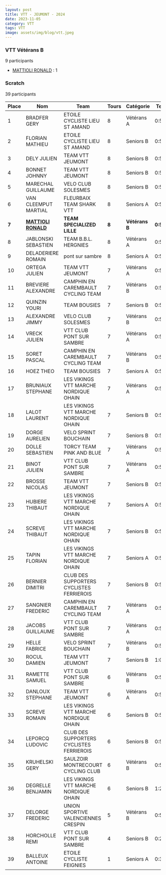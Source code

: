 ```yaml
---
layout: post
title: VTT - JEUMONT - 2024
date: 2023-11-05
category: VTT
tags: VTT
image: assets/img/blog/vtt.jpeg
---
```


### VTT Vétérans B
9 participants
- [MATTIOLI RONALD](https://teamspecializedlille.cc/coureurs/mattiolironald) : 1

### Scratch
39 participants

| Place | Nom | Team | Tours | Catégorie | Temps |
|---|---|---|---|---|---|
| 1 | BRADFER GERY | ETOILE CYCLISTE LIEU ST AMAND | 8 | Vétérans A | 0:50:50 | 
| 2 | FLORIAN MATHIEU | ETOILE CYCLISTE LIEU ST AMAND | 8 | Seniors B | 0:52:50 | 
| 3 | DELY JULIEN | TEAM VTT JEUMONT | 8 | Seniors B | 0:53:41 | 
| 4 | BONNET JOHNNY | TEAM VTT JEUMONT | 8 | Seniors B | 0:54:33 | 
| 5 | MARECHAL GUILLAUME | VELO CLUB SOLESMES | 8 | Seniors B | 0:55:6 | 
| 6 | VAN CLEEMPUT MARTIAL | FLEURBAIX TEAM SHARK VTT | 8 | Seniors A | 0:55:16 | 
| **7** | **[MATTIOLI RONALD](https://teamspecializedlille.cc/coureurs/mattiolironald)** | **TEAM SPECIALIZED LILLE** | **8** | **Vétérans B** | **0:56:35** | 
| 8 | JABLONSKI SEBASTIEN | TEAM B.B.L. HERGNIES | 8 | Vétérans A | 0:57:38 | 
| 9 | DELADERIERE ROMAIN | pont sur sambre | 8 | Seniors A | 0:57:44 | 
| 10 | ORTEGA JULIEN | TEAM VTT JEUMONT | 7 | Vétérans A | 0:51:20 | 
| 11 | BREVIERE ALEXANDRE | CAMPHIN EN CAREMBAULT CYCLING TEAM | 7 | Vétérans B | 0:51:32 | 
| 12 | QUINZIN YOURI | TEAM BOUSIES | 7 | Seniors B | 0:51:37 | 
| 13 | ALEXANDRE JIMMY | VELO CLUB SOLESMES | 7 | Vétérans B | 0:51:54 | 
| 14 | VRECK JULIEN | VTT  CLUB PONT SUR SAMBRE | 7 | Vétérans A | 0:52:1 | 
| 15 | SORET PASCAL | CAMPHIN EN CAREMBAULT CYCLING TEAM | 7 | Vétérans B | 0:52:5 | 
| 16 | HOEZ THEO | TEAM BOUSIES | 7 | Seniors A | 0:52:33 | 
| 17 | BRUNIAUX STEPHANE | LES VIKINGS VTT MARCHE NORDIQUE OHAIN | 7 | Vétérans A | 0:53:32 | 
| 18 | LALOT LAURENT | LES VIKINGS VTT MARCHE NORDIQUE OHAIN | 7 | Seniors B | 0:53:40 | 
| 19 | DORGE AURELIEN | VELO SPRINT BOUCHAIN | 7 | Seniors B | 0:54:6 | 
| 20 | DOLLE SEBASTIEN | TORCY TEAM PINK AND BLUE | 7 | Vétérans A | 0:54:28 | 
| 21 | BINOT JULIEN | VTT  CLUB PONT SUR SAMBRE | 7 | Vétérans A | 0:55:13 | 
| 22 | BROSSE NICOLAS | TEAM VTT JEUMONT | 7 | Seniors B | 0:55:44 | 
| 23 | HUBIERE THIBAUT | LES VIKINGS VTT MARCHE NORDIQUE OHAIN | 7 | Seniors A | 0:57:0 | 
| 24 | SCREVE THIBAUT | LES VIKINGS VTT MARCHE NORDIQUE OHAIN | 7 | Seniors B | 0:57:1 | 
| 25 | TAPIN FLORIAN | LES VIKINGS VTT MARCHE NORDIQUE OHAIN | 7 | Seniors A | 0:57:39 | 
| 26 | BERNIER DIMITRI | CLUB DES SUPPORTERS CYCLISTES FERRIEROIS | 7 | Seniors B | 0:57:54 | 
| 27 | SANGNIER FREDERIC | CAMPHIN EN CAREMBAULT CYCLING TEAM | 7 | Vétérans A | 0:57:55 | 
| 28 | JACOBS GUILLAUME | VTT  CLUB PONT SUR SAMBRE | 7 | Vétérans A | 0:58:13 | 
| 29 | HELLE FABRICE | VELO SPRINT BOUCHAIN | 7 | Vétérans B | 0:58:48 | 
| 30 | ROCUL DAMIEN | TEAM VTT JEUMONT | 7 | Seniors B | 1:0:2 | 
| 31 | RAMETTE SAMUEL | VTT  CLUB PONT SUR SAMBRE | 6 | Vétérans B | 0:52:38 | 
| 32 | DANLOUX STEPHANE | TEAM VTT JEUMONT | 6 | Vétérans A | 0:52:41 | 
| 33 | SCREVE ROMAIN | LES VIKINGS VTT MARCHE NORDIQUE OHAIN | 6 | Seniors B | 0:53:18 | 
| 34 | LEPORCQ LUDOVIC | CLUB DES SUPPORTERS CYCLISTES FERRIEROIS | 6 | Seniors B | 0:54:11 | 
| 35 | KRUHELSKI GERY | SAULZOIR MONTRECOURT CYCLING CLUB | 6 | Vétérans B | 0:57:49 | 
| 36 | DEGRELLE BENJAMIN | LES VIKINGS VTT MARCHE NORDIQUE OHAIN | 6 | Seniors B | 1:2:53 | 
| 37 | DELORGE FREDERIC | UNION SPORTIVE VALENCIENNES CRESPIN | 5 | Vétérans B | 0:52:11 | 
| 38 | HORCHOLLE REMI | VTT  CLUB PONT SUR SAMBRE | 4 | Seniors B | 0:27:0 | 
| 39 | BALLEUX ANTOINE | ETOILE CYCLISTE FEIGNIES | 1 | Seniors A | 0:3:9 | 
